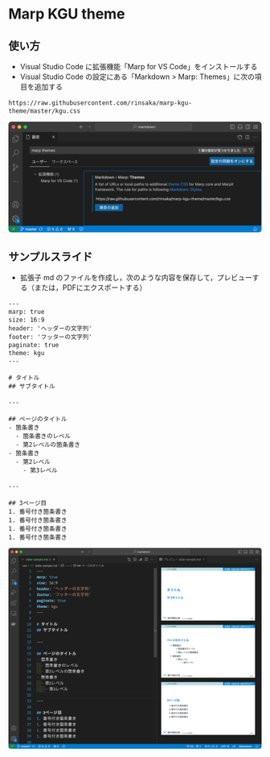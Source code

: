 # Marp KGU theme

## 使い方
- Visual Studio Code に拡張機能「Marp for VS Code」をインストールする
- Visual Studio Code の設定にある「Markdown > Marp: Themes」に次の項目を追加する

~~~
https://raw.githubusercontent.com/rinsaka/marp-kgu-theme/master/kgu.css
~~~

![config](config.png)

## サンプルスライド
- 拡張子 md のファイルを作成し，次のような内容を保存して，プレビューする（または，PDFにエクスポートする）

~~~
---
marp: true
size: 16:9
header: 'ヘッダーの文字列'
footer: 'フッターの文字列'
paginate: true
theme: kgu
---

# タイトル
## サブタイトル

---

## ページのタイトル
- 箇条書き
  - 箇条書きのレベル
  - 第2レベルの箇条書き
- 箇条書き
  - 第2レベル
    - 第3レベル

---

## 3ページ目
1. 番号付き箇条書き
1. 番号付き箇条書き
1. 番号付き箇条書き
1. 番号付き箇条書き
~~~

![slide-sample](slide-sample.png)
